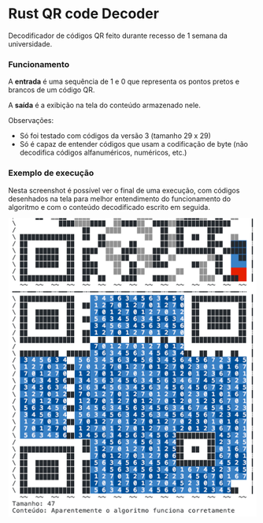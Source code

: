 # Rust QR code Decoder
Decodificador de códigos QR feito durante recesso de 1 semana da universidade.

### Funcionamento
A **entrada** é uma sequência de 1 e 0 que representa os pontos pretos e brancos de um código QR.

A **saída** é a exibição na tela do conteúdo armazenado nele.

Observações:
- Só foi testado com códigos da versão 3 (tamanho 29 x 29)
- Só é capaz de entender códigos que usam a codificação de byte (não decodifica códigos alfanuméricos, numéricos, etc.)

### Exemplo de execução
Nesta screenshot é possível ver o final de uma execução, com códigos desenhados na tela para melhor entendimento do
funcionamento do algoritmo e com o conteúdo decodificado escrito em seguida.

![Screenshot de uma execução mostrando uma parte de um código QR e um outro por inteiro, desenhados no terminal com marcações. Ao final está escrito "Tamanho: 47 Conteúdo: Aparentemente o algoritmo funciona corretamente"](Execution_Screenshot.png)